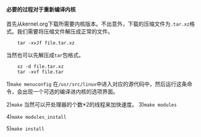 
#### 必要的过程对于重新编译内核

首先从kernel.org下载所需要内核版本。不出意外，下载的压缩文件为`.tar.xz`格式。我们需要将压缩文件解压成正常的文件。
```shell 
    tar -xvJf file.tar.xz
```
当然也可以先解压成`tar`包格式。 
```shell 
    xz -d file.tar.xz
    tar -xvf file.tar
```

1)`make menuconfig`
    在`/usr/src/linux`中进入对应的源代码中，然后运行这条命令，会出现一个可选的编译进内核的选项界面。

2)`make` 
    当然可以开处理器的个数*2的线程来加快速度。
3)`make modules`

4)`make modules_install`

5)`make install`
